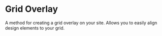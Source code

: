 Grid Overlay
================

A method for creating a grid overlay on your site. Allows you to easily align design elements to your grid.